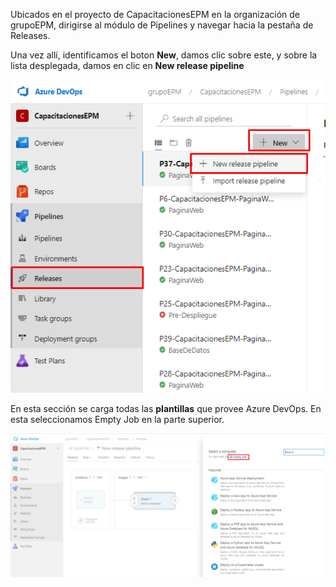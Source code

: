 Ubicados en el proyecto de CapacitacionesEPM en la organización de grupoEPM, dirigirse al módulo de Pipelines y navegar hacia la pestaña de Releases.

Una vez allí, identificamos el boton **New**, damos clic sobre este, y sobre la lista desplegada, damos en clic en **New release pipeline**

![opcion-crear-pipeline-release](./assets/opcion-creacion-pipeline-release.png)

En esta sección se carga todas las **plantillas** que provee Azure DevOps. En esta seleccionamos Empty Job en la parte superior.

![opcion-empty-job](./assets/opcion-empty-job.png)

